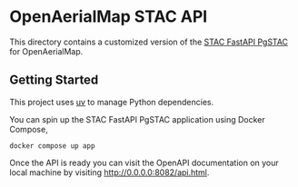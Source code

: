 # OpenAerialMap STAC API

This directory contains a customized version of the
[STAC FastAPI PgSTAC](https://github.com/stac-utils/stac-fastapi-pgstac)
for OpenAerialMap.

## Getting Started

This project uses [uv](https://docs.astral.sh/uv/getting-started/installation/) to manage Python
dependencies.

You can spin up the STAC FastAPI PgSTAC application using Docker Compose,
```
docker compose up app
```

Once the API is ready you can visit the OpenAPI documentation on your local machine by visiting
<http://0.0.0.0:8082/api.html>.
